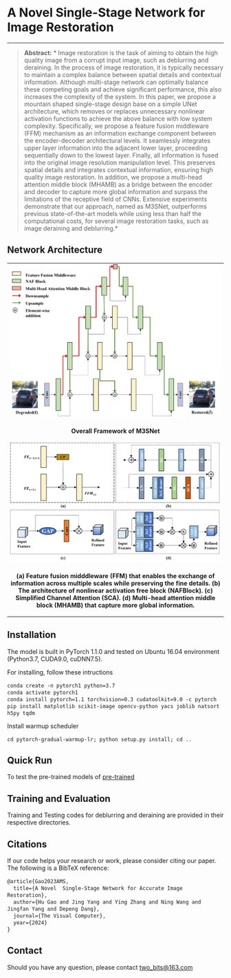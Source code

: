 

# A Novel Single-Stage Network for Image Restoration

<!-- [![paper](https://img.shields.io/badge/arXiv-Paper-brightgreen)](http://arxiv.org/abs/2302.09554) -->
<hr />


> **Abstract:** * Image restoration is the task of aiming to obtain the high quality image from a corrupt input image, such as deblurring and
deraining. In the process of image restoration, it is typically necessary to maintain a complex balance between spatial details and
contextual information. Although multi-stage network can optimally
balance these competing goals and achieve significant performance,
this also increases the complexity of the system. In this paper, we
propose a mountain shaped single-stage design base on a simple UNet architecture, which removes or replaces unnecessary nonlinear
activation functions to achieve the above balance with low system
complexity. Specifically, we propose a feature fusion middleware
(FFM) mechanism as an information exchange component between
the encoder-decoder architectural levels. It seamlessly integrates upper layer information into the adjacent lower layer, proceeding sequentially down to the lowest layer. Finally, all information is fused
into the original image resolution manipulation level. This preserves
spatial details and integrates contextual information, ensuring high quality image restoration. In addition, we propose a multi-head attention middle block (MHAMB) as a bridge between the encoder and
decoder to capture more global information and surpass the limitations of the receptive field of CNNs. Extensive experiments demonstrate that our approach, named as M3SNet, outperforms previous
state-of-the-art models while using less than half the computational
costs, for several image restoration tasks, such as image deraining
and deblurring.* 

## Network Architecture
<table>
  <tr>
    <td align="center"> <img  src = "./fig/network2.png" width="500"> </td>
  </tr>
  <tr>
    <td><p align="center"><b>Overall Framework of M3SNet</b></p></td>
  </tr>
    <tr>
    <td align="center"> <img   src = "./fig/conponent4.png" width="500"> </td>
  </tr>
  <tr>
    <td><p align="center"><b>(a) Feature fusion midddleware (FFM) that enables the exchange of information across multiple scales while preserving the fine details. (b) The architecture of nonlinear activation free block (NAFBlock). (c) Simplified Channel Attention (SCA). (d) Multi-head attention middle block (MHAMB) that  capture more global information.</b></p></td>
</table>



## Installation
The model is built in PyTorch 1.1.0 and tested on Ubuntu 16.04 environment (Python3.7, CUDA9.0, cuDNN7.5).

For installing, follow these intructions
```
conda create -n pytorch1 python=3.7
conda activate pytorch1
conda install pytorch=1.1 torchvision=0.3 cudatoolkit=9.0 -c pytorch
pip install matplotlib scikit-image opencv-python yacs joblib natsort h5py tqdm
```

Install warmup scheduler

```
cd pytorch-gradual-warmup-lr; python setup.py install; cd ..
```

## Quick Run

To test the pre-trained models of [pre-trained](https://drive.google.com/drive/folders/1y4BEX7LagtXVO98ZItSbJJl7WWM3gnbD?usp=share_link)


## Training and Evaluation

Training and Testing codes for deblurring and deraining  are provided in their respective directories.







## Citations
If our code helps your research or work, please consider citing our paper.
The following is a BibTeX reference:

```
@article{Gao2023AMS,
  title={A Novel  Single-Stage Network for Accurate Image Restoration},
  author={Hu Gao and Jing Yang and Ying Zhang and Ning Wang and Jingfan Yang and Depeng Dang},
  journal={The Visual Computer},
  year={2024}
}
```


## Contact
Should you have any question, please contact two_bits@163.com

